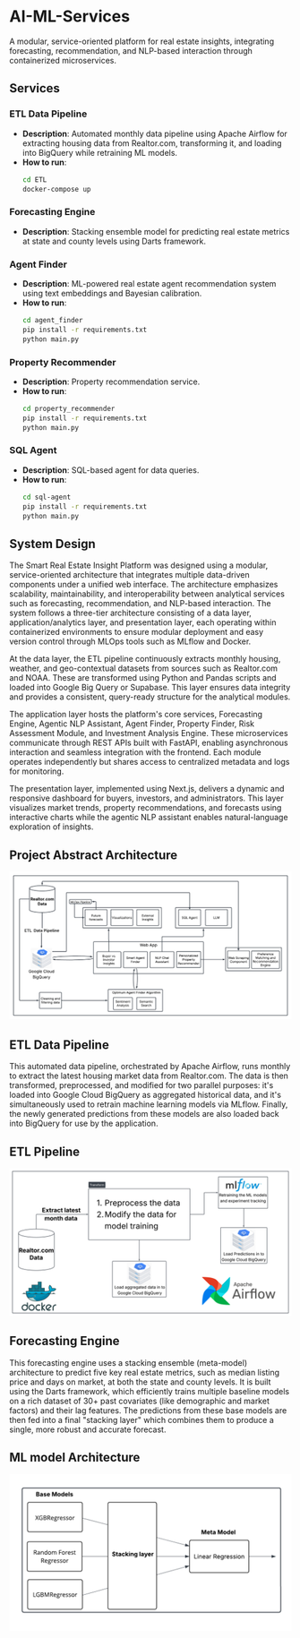 # AI-ML-Services

A modular, service-oriented platform for real estate insights, integrating forecasting, recommendation, and NLP-based interaction through containerized microservices.

## Services

### ETL Data Pipeline
- **Description**: Automated monthly data pipeline using Apache Airflow for extracting housing data from Realtor.com, transforming it, and loading into BigQuery while retraining ML models.
- **How to run**:
  ```bash
  cd ETL
  docker-compose up
  ```

### Forecasting Engine
- **Description**: Stacking ensemble model for predicting real estate metrics at state and county levels using Darts framework.

### Agent Finder
- **Description**: ML-powered real estate agent recommendation system using text embeddings and Bayesian calibration.
- **How to run**:
  ```bash
  cd agent_finder
  pip install -r requirements.txt
  python main.py
  ```

### Property Recommender
- **Description**: Property recommendation service.
- **How to run**:
  ```bash
  cd property_recommender
  pip install -r requirements.txt
  python main.py
  ```

### SQL Agent
- **Description**: SQL-based agent for data queries.
- **How to run**:
  ```bash
  cd sql-agent
  pip install -r requirements.txt
  python main.py
  ```

## System Design

The Smart Real Estate Insight Platform was designed using a modular, service-oriented architecture that integrates multiple data-driven components under a unified web interface. The architecture emphasizes scalability, maintainability, and interoperability between analytical services such as forecasting, recommendation, and NLP-based interaction. The system follows a three-tier architecture consisting of a data layer, application/analytics layer, and presentation layer, each operating within containerized environments to ensure modular deployment and easy version control through MLOps tools such as MLflow and Docker.

At the data layer, the ETL pipeline continuously extracts monthly housing, weather, and geo-contextual datasets from sources such as Realtor.com and NOAA. These are transformed using Python and Pandas scripts and loaded into Google Big Query or Supabase. This layer ensures data integrity and provides a consistent, query-ready structure for the analytical modules.

The application layer hosts the platform's core services, Forecasting Engine, Agentic NLP Assistant, Agent Finder, Property Finder, Risk Assessment Module, and Investment Analysis Engine. These microservices communicate through REST APIs built with FastAPI, enabling asynchronous interaction and seamless integration with the frontend. Each module operates independently but shares access to centralized metadata and logs for monitoring.

The presentation layer, implemented using Next.js, delivers a dynamic and responsive dashboard for buyers, investors, and administrators. This layer visualizes market trends, property recommendations, and forecasts using interactive charts while the agentic NLP assistant enables natural-language exploration of insights.

## Project Abstract Architecture
![Project Abstract Architecture](Images/DSE%20Project%20Abstract%20Architecture.png)


## ETL Data Pipeline

This automated data pipeline, orchestrated by Apache Airflow, runs monthly to extract the latest housing market data from Realtor.com. The data is then transformed, preprocessed, and modified for two parallel purposes: it's loaded into Google Cloud BigQuery as aggregated historical data, and it's simultaneously used to retrain machine learning models via MLflow. Finally, the newly generated predictions from these models are also loaded back into BigQuery for use by the application.

## ETL Pipeline
![ETL Pipeline](Images/ETL%20Pipeline.png)

## Forecasting Engine

This forecasting engine uses a stacking ensemble (meta-model) architecture to predict five key real estate metrics, such as median listing price and days on market, at both the state and county levels. It is built using the Darts framework, which efficiently trains multiple baseline models on a rich dataset of 30+ past covariates (like demographic and market factors) and their lag features. The predictions from these base models are then fed into a final "stacking layer" which combines them to produce a single, more robust and accurate forecast.

## ML model Architecture
![Forecasting Engine](Images/ML%20model%20architecture.png)